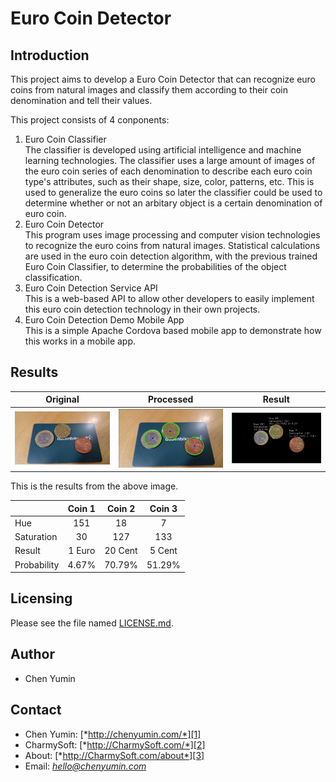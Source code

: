 **Euro Coin Detector**
========================


Introduction
------------------------
This project aims to develop a Euro Coin Detector that can recognize euro coins from natural images and classify them according to their coin denomination and tell their values.  

This project consists of 4 conponents:  
1) Euro Coin Classifier  
    The classifier is developed using artificial intelligence and machine learning technologies. The classifier uses a large amount of images of the euro coin series of each denomination to describe each euro coin type's attributes, such as their shape, size, color, patterns, etc. This is used to generalize the euro coins so later the classifier could be used to determine whether or not an arbitary object is a certain denomination of euro coin.  
2) Euro Coin Detector  
    This program uses image processing and computer vision technologies to recognize the euro coins from natural images. Statistical calculations are used in the euro coin detection algorithm, with the previous trained Euro Coin Classifier, to determine the probabilities of the object classification.  
3) Euro Coin Detection Service API  
	This is a web-based API to allow other developers to easily implement this euro coin detection technology in their own projects.  
4) Euro Coin Detection Demo Mobile App  
	This is a simple Apache Cordova based mobile app to demonstrate how this works in a mobile app.


Results
------------------------
| Original | Processed | Result |
| :---: | :---: | :---: |
| ![Original](demo/original.jpg) | ![Processed](demo/reconstructed-image.jpg) | ![Result](demo/segmented-results.jpg) |

This is the results from the above image.  

|             | Coin 1 | Coin 2   | Coin 3 |
| :---------- | :----: | :------: | :----: |
| Hue         | 151    |  18      | 7      |
| Saturation  | 30     |  127     | 133    |
| Result      | 1 Euro |  20 Cent | 5 Cent |
| Probability | 4.67%  |  70.79%  | 51.29% |


Licensing
------------------------
Please see the file named [LICENSE.md](LICENSE.md).


Author
------------------------
* Chen Yumin  


Contact
------------------------
* Chen Yumin: [*http://chenyumin.com/*][1]
* CharmySoft: [*http://CharmySoft.com/*][2]  
* About: [*http://CharmySoft.com/about*][3]  
* Email: [*hello@chenyumin.com*](mailto:hello@chenyumin.com)  

[1]: http://chenyumin.com/ "Chen Yumin"
[2]: http://www.CharmySoft.com/ "CharmySoft"
[3]: http://www.CharmySoft.com/about "About CharmySoft"